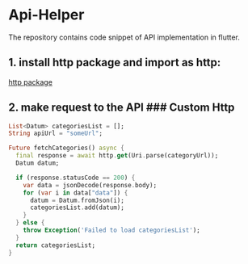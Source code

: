 # Api-Helper
The repository contains code snippet of API implementation in flutter.


 
## 1. install http package and import as http:

[http package](https://pub.dev/packages/http)

## 2. make request to the API ### Custom Http

``` dart
List<Datum> categoriesList = [];
String apiUrl = "someUrl";

Future fetchCategories() async {
  final response = await http.get(Uri.parse(categoryUrl));
  Datum datum;

  if (response.statusCode == 200) {
    var data = jsonDecode(response.body);
    for (var i in data["data"]) {
      datum = Datum.fromJson(i);
      categoriesList.add(datum);
    }
  } else {
    throw Exception('Failed to load categoriesList');
  }
  return categoriesList;
}
```
